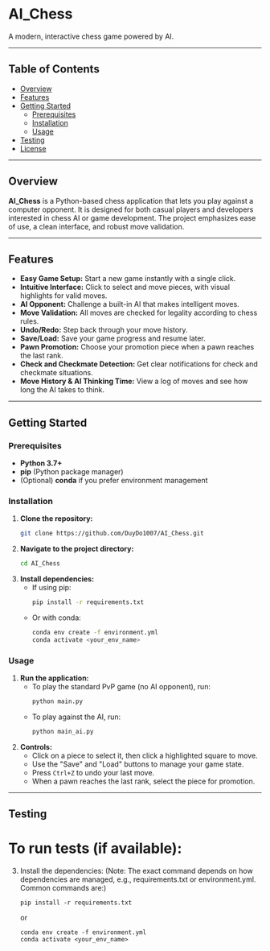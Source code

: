 # AI_Chess

A modern, interactive chess game powered by AI.

---

## Table of Contents

- [Overview](#overview)
- [Features](#features)
- [Getting Started](#getting-started)
  - [Prerequisites](#prerequisites)
  - [Installation](#installation)
  - [Usage](#usage)
- [Testing](#testing)
- [License](#license)

---

## Overview

**AI_Chess** is a Python-based chess application that lets you play against a computer opponent. It is designed for both casual players and developers interested in chess AI or game development. The project emphasizes ease of use, a clean interface, and robust move validation.

---

## Features

- **Easy Game Setup:** Start a new game instantly with a single click.
- **Intuitive Interface:** Click to select and move pieces, with visual highlights for valid moves.
- **AI Opponent:** Challenge a built-in AI that makes intelligent moves.
- **Move Validation:** All moves are checked for legality according to chess rules.
- **Undo/Redo:** Step back through your move history.
- **Save/Load:** Save your game progress and resume later.
- **Pawn Promotion:** Choose your promotion piece when a pawn reaches the last rank.
- **Check and Checkmate Detection:** Get clear notifications for check and checkmate situations.
- **Move History & AI Thinking Time:** View a log of moves and see how long the AI takes to think.

---

## Getting Started

### Prerequisites

- **Python 3.7+**
- **pip** (Python package manager)
- (Optional) **conda** if you prefer environment management

### Installation

1. **Clone the repository:**
    ```bash
    git clone https://github.com/DuyDo1007/AI_Chess.git
    ```
2. **Navigate to the project directory:**
    ```bash
    cd AI_Chess
    ```
3. **Install dependencies:**
    - If using pip:
        ```bash
        pip install -r requirements.txt
        ```
    - Or with conda:
        ```bash
        conda env create -f environment.yml
        conda activate <your_env_name>
        ```

### Usage

1. **Run the application:**
    - To play the standard PvP game (no AI opponent), run:
        ```bash
        python main.py
        ```
    - To play against the AI, run:
        ```bash
        python main_ai.py
        ```
2. **Controls:**
    - Click on a piece to select it, then click a highlighted square to move.
    - Use the "Save" and "Load" buttons to manage your game state.
    - Press `Ctrl+Z` to undo your last move.
    - When a pawn reaches the last rank, select the piece for promotion.

---

## Testing

To run tests (if available):
=======
3.  Install the dependencies:
    (Note: The exact command depends on how dependencies are managed, e.g., requirements.txt or environment.yml. Common commands are:)
    ```
    pip install -r requirements.txt 
    ```
    or
    ```
    conda env create -f environment.yml 
    conda activate <your_env_name>
    ```
